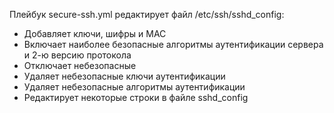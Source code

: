 Плейбук secure-ssh.yml редактирует файл /etc/ssh/sshd_config:

- Добавляет ключи, шифры и MAC
- Включает наиболее безопасные алгоритмы аутентификации сервера и 2-ю версию протокола
- Отключает небезопасные
- Удаляет небезопасные ключи аутентификации
- Удаляет небезопасные алгоритмы аутентификации
- Редактирует некоторые строки в файле sshd_config
